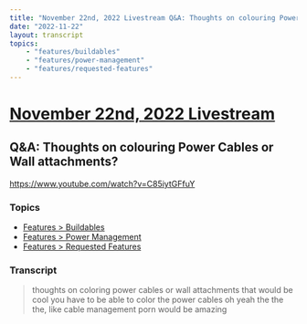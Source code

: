 ```yaml
---
title: "November 22nd, 2022 Livestream Q&A: Thoughts on colouring Power Cables or Wall attachments?"
date: "2022-11-22"
layout: transcript
topics:
    - "features/buildables"
    - "features/power-management"
    - "features/requested-features"
---
```

# [November 22nd, 2022 Livestream](../2022-11-22.md)
## Q&A: Thoughts on colouring Power Cables or Wall attachments?
https://www.youtube.com/watch?v=C85iytGFfuY

### Topics
* [Features > Buildables](../topics/features/buildables.md)
* [Features > Power Management](../topics/features/power-management.md)
* [Features > Requested Features](../topics/features/requested-features.md)

### Transcript

> thoughts on coloring power cables or wall attachments that would be cool you have to be able to color the power cables oh yeah the the the, like cable management porn would be amazing
